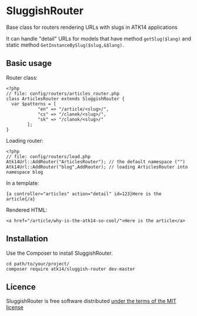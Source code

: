 SluggishRouter
==============

Base class for routers rendering URLs with slugs in ATK14 applications

It can handle "detail" URLs for models that have method ```getSlug($lang)``` and static method ```GetInstanceBySlug($slug,&$lang)```.

Basic usage
-----------

Router class:

    <?php
    // file: config/routers/articles_router.php
    class ArticlesRouter extends SluggishRouter {
      var $patterns = [
				"en" => "/article/<slug>/",
				"cs" => "/clanek/<slug>/",
				"sk" => "/clanok/<slug>/"
			];
    }                                                                            

Loading router:

    <?php
    // file: config/routers/load.php
    Atk14Url::AddRouter("ArticlesRouter"); // the default namespace ("")
    Atk14Url::AddRouter("blog",AddRouter); // loading ArticlesRouter into namespace blog

In a template:

    {a controller="articles" action="detail" id=123}Here is the article{/a} 

Rendered HTML:

    <a href="/article/why-is-the-atk14-so-cool/">Here is the article</a>


Installation
------------

Use the Composer to install SluggishRouter.

    cd path/to/your/project/
    composer require atk14/sluggish-router dev-master

Licence
-------

SluggishRouter is free software distributed [under the terms of the MIT license](http://www.opensource.org/licenses/mit-license)
